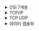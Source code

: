 
<details>

<summary>OSI 7계층</summary>

![img.png](img.png)

## OSI 7계층

![img_2.png](img_2.png)

### 1 Layer - Physical Layer

- 주로 전기적, 기계적, 기능적인 특성을 이용해 케이블로 데이터를 전송하는 물리적 장비
- 사용되는 통신 단위는 비트(1, 0)이며 데이터를 전기적인 신호로 변환해서 전달하기만 할 뿐 데이터의 내용, 에러에는 신경쓰지 않는다.
- 장비: 통신 케이블, 리피터, 허브 등


### 2 Layer - DataLink Layer

- 물리 계층을 통해 송수신되는 정보의 오류와 흐름을 관리해 안전한 통신의 흐름을 관리
- 프레임에 물리적 주소(MAC address)를 부여하고 에러 검출, 재전송, 흐름 제어를 수행
- 전송 단위: 프레임
- 장비: 브리지, 스위치

### 3 Layer - Network Layer

- 데이터를 목적지까지 가장 안전하고 빠르게 전달하는 기능(라우팅) 수행
- 라우터를 통해 경로를 선택하고 **주소(IP)를 정하고 경로(Route)에 따라 패킷 전달**
- 역할: 라우팅, 흐름 제어, 세그멘테이션(segmentation/desegmentation), 오류 제어, 인터네트워킹(internetworking)
- 서브네트의 최상위 계층으로 경로를 설정하고, 청구 정보를 관리한다.
- 개방형 시스템들 사이에서 네트워크 연결을 설정, 유지, 해제하는 기능을 붕하고 전송 계층 사이에 네트워크 서비스 데이터 유닛(NSDU, Network Service Data Unit)을 교환하는 기능을 제공한다.
- 전송 단위: 패킷(Packet)
- 장비: 라우터

### 4 Layer - Transport Layer

- 통신을 활성화하기 위한 계층


- 보통 TCP 프로토콜을 이용하며, 포트를 열어서 응용프로그램들이 전송을 할 수 있도록 한다.


- 단대단 오류 제어 및 흐름제어로 여기까지 물리적인 계층에 속한다. (TCP/UDP 프로토콜 사용)


- 특정 연결의 유효성을 제어하고, 일부 프로토콜은 상태 개념(stateful)이 있으며 연결 기반(connection oriented)이다.
  - 즉, 패킷들의 전송이 유효한지 확인하고 전송 실패한 패킷들을 다시 전송한다는 것을 뜻한다.


- 종단간(end-to-end) 통신을 다루는 최하위 계층으로 종단간 신뢰성 있고 효율적인 데이터를 전송한다.

- 오류검출 및 복구, 흐름제어, 중복검사 수행

- 패킷 생성(Assembly/Sequencing/Deassembly/Error detection/Request repeat/Flow control) 및 전송


- port 번호, 전송 방식(TCP/UDP) 결정 -> TCP 헤더 붙는다.

### 5 Layer - Session Layer

- 데이터가 통신하기 위한 논리적인 연결
- 기능: 세션 설정, 유지, 종료, 전송 중단시 복구
- 양 끝단의 응용 프로세스가 통신하기 위한 방법 제공
- 동시 송수신 방식(duplex), 반이중 방식(half-duplex), 전이중 방식(Full Duplex)의 통신과 함께 체크 포인팅과 유휴, 종료, 다시 시작 과정 등 수행
- TCP/IP 세션 체결, 포트번호를 기반으로 통신 세션 구성


### 6 Layer - Presentation Layer

- 데이터 표현이 상이한 응용 프로세스의 독립성을 제공하고 암호화한다.
- 코드 간의 번역을 담당해 사용자 시스템에서 데이터의 형식상 차이를 다루는 부담을 응용 계층으로부터 덜어준다.
- 전송하는 데이터의 표현 방식 결정(데이터변환, 압축, 암호화 등)
- 파일 인코딩, 명령어 포장, 압축, 암호화


### 7 Layer - Application Layer

- 최종 목적지로, 응용 프로세스와 직접 관계하여 일반적인 응용 서비스 수행(explore, chrome 등)
- HTTP, FTP, STMP, POP3, IMAP, Telnet 등과 같은 프로토콜이 있다.



**reference** <br>
https://shlee0882.tistory.com/110 <br>
https://www.youtube.com/watch?v=1pfTxp25MA8 <br>
https://lxxyeon.tistory.com/155


</details>



<details>

<summary>TCP/IP</summary>

## TCP/IP

> 인터넷 프로토콜 스위트(Internet Protocol Suite)는 인터넷에서 컴퓨터들이 서로 정보를 주고받는 데 쓰이는 통신규약의 모음이다.
> 
> 이 중 TCP와 IP가 가장 많이 사용되기 때문에 TCP/IP 프로토콜이라고도 불린다.

현재 수많은 프로그램들이 인터넷으로 통신하는 데 있어 기반이 되는 프로토콜로, 대다수 프로그램들은 TCP와 IP로 통신하고 있다.

이를 이용해서 컴퓨터를 연결하는 체계를 이더넷(Ethernet)이라고 부른다.

![img_3.png](img_3.png)

### 1계층 - 물리 계층

- 상대 컴퓨터와 데이터를 주고 받기 위해 물리적인 전기 신호로 데이터를 전송하는 계층
- 아날로그 신호로 통신, 하드웨어적으로 서킷에 모듈로 존재(PHY칩)

### 2계층 - 데이터 링크 계층

- 같은 네트워크에 있는 여러 대의 컴퓨터들이 데이터를 주고 받기 위해서 필요한 모듈
- 라우터(공유기) 안에 속한 로컬 상의 컴퓨터들을 구분하기 위해 사용
- 하드웨어적으로 랜카드가 존재하며 mac 주소 사용

### 3계층 - 네트워크 계층

- 실질적인 IP 주소 사용
- 수많은 네트워크 계층으로 이루어진 인터넷 망에서 목적지까지 데이터를 전송하기 위해
  1. IP 주소를 이용해 가장 가까운 목적지를 찾는다.(라우팅)
  2. 자신 다음의 인접 라우터에게 데이터를 넘겨주는 역할(포워딩)을 한다.
- 운영체제 커널에서 s/w로 구현

### 4계층 - 전송 계층

- TCP/UDP 헤더 삽입(세그먼트화)
- 포트 번호 설정
- 포트 번호를 사용해 최종 도착지인 프로세스까지 데이터를 도달하게 해주는 계층

### 5계층 - 응용 계층

- 보내는 데이터의 속성 정의
- 이 데이터가 무슨 종류(확장자)인지 판별하기 위해 데이터 타입(이미지 파일, 사운드 파일, 텍스트 파일) 등으로 구분시켜 준다.
- 주로 "dataType:binary" 등으로 헤더를 붙여 보냄


**reference** <br>
https://oizys.tistory.com/76 <br>


</details>


<details>

<summary>TCP UDP</summary>

## TCP

- 신뢰성(Reliable)
    - 패킷 손실, 중복, 순서바뀜 등이 없도록 보장


- 연결지향적(Connection-oriented)
    - 느슨한 연결(Loosely Connected)을 가지므로 강한 연결을 의미하는 가상회선이라는 표현보다는 연결지향적이라는 표현 사용
    - 연결 관리를 위한 연결설정 및 연결해제 필요(TCP 연결 설정, 연결 종료)
    - 양단간 어플리케이션/프로세스는 TCP가 제공하는 연결성 회선을 통해 서로 통신

---

## UDP

가상회선을 굳이 확립할 필요가 없고 유연하며 효율적 응용의 데이터 전송에 사용

- 비연결성, 비신뢰성, 순서화되지 않은 Datagram 서비스 제공


- 실시간 응용 및 멀티캐스팅 가능
    - 빠른 요청과 응답이 필요한 실시간 응용에 적합
    - 여러 다수 지점에 전송 가능(1대다)


- 단순한 헤더
    - TCP처럼 16비트의 포트 번호를 사용하나 헤더는 고정 크기의 8바이트만 사용(TCP는 20바이트)
    - 즉, 헤더 처리에 많은 시간과 노력을 요하지 않음

---

## TCP - 3 way handshake, 4 way handshake

### 3 way handshake

- 연결하고자 하는 두 장치 간의 논리적 접속을 성립하기 위해 사용하는 연결 확인 방식으로, 3번의 확인 과정을 거친다고 해서 3 way handshake라고 부른다.

![img_4.png](img_4.png)

- SYN(Synchronize Sequence Numbers)
  - 연결 확인을 위해 보내는 무작위의 숫자값


- ACK(Acknowledgements)
  - Client / Server로부터 받은 SYN에 1을 더해 SYN을 잘 받았다는 ACK를 돌려보낸다.


- ISN(Initial Sequence Numbers)
  - Client와 Server가 각각 처음으로 생성한 SYN

### 4 way handshake

- 3 way handshake와 반대로 가상 회선 연결을 해제할 때 주고 받는 확인 작업이다.
- 이 역시 4번의 확인과정을 거친다고 해서 4 way handshake라고 부른다.

![img_5.png](img_5.png)

- FIN(Finish): TCP 연결을 종료하겠다는 메시지

---

## TCP의 흐름 제어, 혼잡 제어

reliable network를 보장한다는 것은 4가지 문제점 존재
1. 손실: packet이 손실될 수 있는 문제
2. 순서 바뀜: packet의 순서가 바뀌는 문제
3. Congestion: network가 혼잡한 문제
4. Overload: receiver가 overload 되는 문제

### 흐름제어(Flow Control)

- 송신 측과 수신 측의 데이터 처리 속도 차이를 해결하기 위한 기법
- Flow Control은 receiver가 패킷을 지나치게 많이 받지 않도록 조절하는 것
- 기본 개념은 receiver가 sender에게 현재 자신의 상태를 feedback 한다는 점

수신 측이 송신 측보다 데이터 처리 속도가 빠르면 문제 없지만, 송신 측의 속도가 빠를 경우 문제가 생긴다.

수신 측에서 제한한 저장 용량을 초과한 이후에 도착한 데이터는 손실될 수 있으며, 만약 손실된다면 불필요한 응답과 데이터 전송이 송수신측 간에 발생한다.

이러한 위험을 줄이기 위해 송신 측의 데이터를 수신 측에 따라 조절해야 한다.

#### 해결 방법

- Stop and Wait
  - 매번 전송한 패킷에 대해 확인 응답을 받아야만 그 다음 패킷을 전송하는 방법


- Sliding Window(Go Back N ARQ)
  - 수신 측에서 설정한 윈도우 크기만큼 송신 측에서 확인 응답 없이 세그먼트를 전송할 수 있게 해 데이터 흐름을 동적으로 조절하는 제어기법
  - 목적: 전송은 됐지만 ack를 받지 못한 byte의 숫자를 파악하기 위해 사용하는 프로토콜
  - 동적 방식: 먼저 윈도우에 포함되는 모든 패킷을 전송하고, 그 패킷들의 전달이 확인되는대로 이 윈도우를 옆으로 옮김으로써 그 다음 패킷들을 전송

LastbyteSent - LastByteAcked <= ReceivedWindowAdvertised

(마지막에 보내진 바이트 - 마지막에 확인된 바이트 <= 남아있는 공간) == (현재 공중에 떠있는 패킷 수 <= sliding window)


- Window
  - TCP/IP를 사용하는 모든 호스트들은 송신하기 위한 것과 수신하기 위한 2개의 Window를 가지고 있다.
  - 호스트들은 실제 데이터를 보내기 전에 '3 way handshaking'을 통해 수신 호스트의 receive window size에 자신의 send window size를 맞추게 된다.

### 혼잡 제어(Congestion Control)

- 송신 측의 데이터 전달과 네트워크 데이터 처리 속도 차이를 해결하기 위한 기법


- 송신 측의 데이터는 지역망이나 인터넷으로 연결된 대형 네트워크를 통해 전달된다.
- 만약 한 라우터에 데이터가 몰릴 경우, 자신에게 온 데이터를 모두 처리할 수 없게 된다.
- 이런 경우 호스트들은 재전송을 하게 되고, 결국 혼잡만 가중시켜 오버플로우나 데이터 손실을 발생시키게 된다.
- 따라서 이러한 네트워크의 혼잡을 피하기 위해 송신 측에서 보내는 데이터의 전송 속도를 강제로 줄이게 되는데, 이를 혼잡 제어라고 한다.


- 또한 네트워크 내에 패킷의 수가 과도하게 증가하는 현상을 혼잡이라 하며, 혼잡 현상을 방지하거나 제거하는 기능을 혼잡 제어라고 한다.


- 흐름 제어가 송신 측과 수신 측 사이의 전송 속도를 다루는 데 반해, 혼잡 제어는 호스트와 라우터를 포함한 보다 넓은 관점에서 전송 문제를 다루게 된다.


#### 해결 방법

- AIMD(Additive Increase / Multiplicative Decrease)
  - 처음에 패킷을 하나씩 보내고, 이것이 문제 없이 도착하면 window 크기(단위 시간 내에 보내는 패킷의 수)를 1씩 증가시켜가며 전송하는 방법
  - 패킷 전송에 실패하거나 일정 시간을 넘으면 패킷의 보내는 속도를 절반으로 줄인다.
  - 공평한 방식으로, 여러 호스트가 한 네트워크를 공유하고 있으면 나중에 진입하는 쪽이 처음에는 불리하지만 ,시간이 흐르면 평행 상태로 수렴하게 되는 특징이 있다.
  - 문제점은 초기에 네트워크의 높은 대역폭을 사용하지 못해 오랜 시간이 걸리게 되고, 네트워크가 혼잡해지는 상황을 미리 감지하지 못한다.
  - 즉, 네트워크가 혼잡해지고 나서야 대역폭을 줄이는 방식이다.


- Slow Start
  - AIMD 방식이 네트워크 수용량 주변에서는 효율적으로 작동하지만, 처음에 전송 속도를 올리는 데 시간이 오래 걸리는 단점이 존재했다.
  - Slow Start 방식은 AIMD와 마찬가지로 패킷을 하나씩 보내면서 시작하고, 패킷이 문제없이 도착하면 각각의 ACK 패킷마다 window size를 1씩 늘려준다.
  - 전송 속도는 AIMD에 반해 지수 함수 꼴로 증가한다. 대신 혼잡 현상이 발생하면 window size를 1로 떨어뜨리게 된다.
  - 처음에는 네트워크 수용량을 예상할 수 있는 정보가 없지만, 한 번 혼잡 현상이 발생하고 나면 네트워크 수용량을 어느 정도 예상할 수 있다.
  - 그러므로 혼잡 현상이 발생했던 window size의 절반까지는 이전처럼 지수 함수 꼴로 창 크기를 증가시키고 그 이후부터는 완만하게 1씩 증가시킨다.


- Fast Retransmit(빠른 재전송)
    - 빠른 재전송은 TCP의 혼잡 조절에 추가된 정책이다.
    - 패킷을 받는 쪽에서 먼저 도착해야 할 패킷이 도착하지 않고 다음 패킷이 도착한 경우에도 ACK 패킷을 보내게 된다.
    - 단, 순서대로 잘 도착한 마지막 패킷의 다음 순번을 ACK 패킷에 실어 보내게 되므로, 중간에 하나가 손실되게 되면 송신 측에서는 순번이 중복된 ACK 패킷을 받게 된다.
    - 이것을 감지하는 순간 문제가 되는 순번의 패킷을 재전송해줄 수 있다.
    - 주옥된 순번의 패킷을 3개 받으면 재전송을 하게 된다. 약간 혼잡한 상황이 일어난 것이므로 혼잡을 감지하고 window size를 줄이게 된다.

- Fast Recovery(빠른 회복)
  - 혼잡한 상태가 되면 window size를 1로 줄이고 반으로 줄여 선형증가시키는 방법이다.
  - 이 정책까지 적용하면 혼잡 상황을 한 번 겪고 나서부터는 순수한 AIMD 방식으로 동작하게 된다.

**reference** <br>
https://seongonion.tistory.com/74 <br>
https://gyoogle.dev/blog/computer-science/network/흐름제어%20&%20혼잡제어.html


</details>

<details>

<summary>데이터 캡슐화</summary>

## 데이터 캡슐화

데이터 전송 시 캡슐화(Encapsulation)이 이루어지고 수신 시 역캡슐화(Decapsulation)가 이루어진다.

데이터에 헤더를 붙이고 아래 계층에 보내는 것을 캡슐화, 데이터에 헤더를 제거하고 위 계층에 보내는 것을 역캡슐화라고 한다.

![img_6.png](img_6.png)




**reference** <br>
https://gunjoon.tistory.com/15 <br>

</details>
